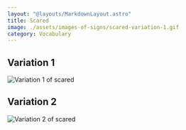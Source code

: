 ```yaml
---
layout: "@layouts/MarkdownLayout.astro"
title: Scared
image: ./assets/images-of-signs/scared-variation-1.gif
category: Vocabulary
---
```


## Variation 1

![Variation 1 of scared](@signs/scared-variation-1.gif)

## Variation 2

![Variation 2 of scared](@signs/scared-variation-2.gif)
